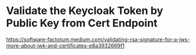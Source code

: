 # Validate the Keycloak Token by Public Key from Cert Endpoint

https://software-factotum.medium.com/validating-rsa-signature-for-a-jws-more-about-jwk-and-certificates-e8a3932669f1
